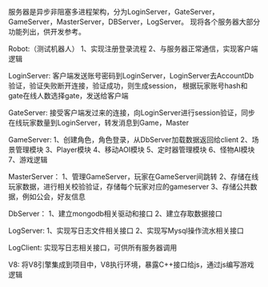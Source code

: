 服务器是异步非阻塞多进程架构，分为LoginServer，GateServer，GameServer，MasterServer，DBServer，LogServer。
现将各个服务器大部分功能列出，供开发参考。

Robot:（测试机器人）
1、实现注册登录流程
2、与服务器正常通信，实现客户端逻辑

LoginServer:
客户端发送账号密码到LoginServer，LoginServer去AccountDb验证，验证失败断开连接，验证成功，则生成session，
根据玩家账号hash和gate在线人数选择gate，发送给客户端

GateServer:
接受客户端发过来的连接，向LoginServer进行session验证，同步在线玩家数量到LoginServer，转发消息到Game，Master

GameServer:
1、创建角色，角色登录，从DbServer加载数据返回给client
2、场景管理模块
3、Player模块
4、移动AOI模块
5、定时器管理模块
6、怪物AI模块
7、游戏逻辑

MasterServer：
1、管理GameServer，玩家在GameServer间跳转
2、存储在线玩家数据，进行相关校验验证，存储每个玩家对应的gameserver
3、存储公共数据，例如公会，好友信息
   
DbServer：
1、建立mongodb相关驱动和接口
2、建立存取数据接口

LogServer:
1、实现写日志文件相关接口
2、实现写Mysql操作流水相关接口

LogClient:
实现写日志相关接口，可供所有服务器调用

V8:
将V8引擎集成到项目中，V8执行环境，暴露C++接口给js，通过js编写游戏逻辑
